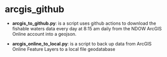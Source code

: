 ﻿# arcgis_github
 
- <b>arcgis_to_github.py</b>: is a script uses github actions to download the fishable waters data every day at 8:15 am daily from the NDOW ArcGIS Online account into a geojson.
 
- <b>arcgis_online_to_local.py</b>: is a script to back up data from ArcGIS Online Feature Layers to a local file geodatabase
